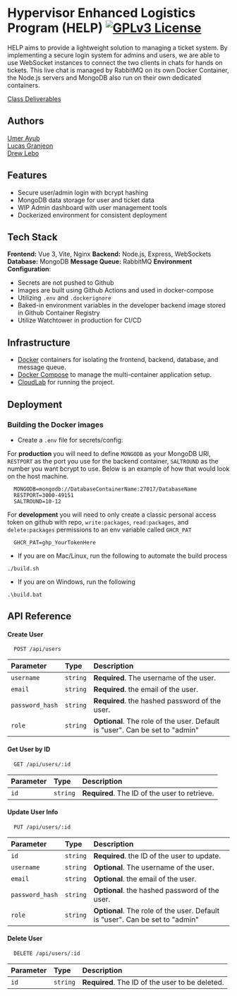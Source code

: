 # Hypervisor Enhanced Logistics Program (HELP) [![GPLv3 License](https://img.shields.io/badge/License-GPL%20v3-yellow.svg)](https://opensource.org/license/gpl-3-0)

HELP aims to provide a lightweight solution to managing a ticket system. By implementing a secure login system for admins and users, we are able to use WebSocket instances to connect the two clients in chats for hands on tickets. This live chat is managed by RabbitMQ on its own Docker Container, the Node.js servers and MongoDB also run on their own dedicated containers.

[Class Deliverables](deliverables/)

## Authors

[Umer Ayub](https://github.com/uayub02)\
[Lucas Granjeon](https://github.com/JV-Works)\
[Drew Lebo](https://github.com/temporalcrow)

## Features

- Secure user/admin login with bcrypt hashing
- MongoDB data storage for user and ticket data
- WIP Admin dashboard with user management tools
- Dockerized environment for consistent deployment

## Tech Stack

**Frontend:** Vue 3, Vite, Nginx
**Backend:** Node.js, Express, WebSockets
**Database:** MongoDB
**Message Queue:** RabbitMQ
**Environment Configuration**:

- Secrets are not pushed to Github
- Images are built using Github Actions and used in docker-compose
- Utilizing `.env` and `.dockerignore`
- Baked-in environment variables in the developer backend image stored in Github Container Registry
- Utilize Watchtower in production for CI/CD

## Infrastructure

- [Docker](https://docs.docker.com/get-started/introduction/) containers for isolating the frontend, backend, database, and message queue.
- [Docker Compose](https://docs.docker.com/compose/) to manage the multi-container application setup.
- [CloudLab](https://www.cloudlab.us) for running the project.

## Deployment

### Building the Docker images

- Create a `.env` file for secrets/config:

For **production** you will need to define `MONGODB` as your MongoDB URI, `RESTPORT` as the port you use for the backend container, `SALTROUND` as the number you want bcrypt to use. Below is an example of how that would look on the host machine.

```env
  MONGODB=mongodb://DatabaseContainerName:27017/DatabaseName
  RESTPORT=3000-49151
  SALTROUND=10-12
```

For **development** you will need to only create a classic personal access token on github with repo, `write:packages`, `read:packages`, and `delete:packages` permissions to an env variable called `GHCR_PAT`

```env
  GHCR_PAT=ghp_YourTokenHere
```

- If you are on Mac/Linux, run the following to automate the build process

```console
./build.sh
```

- If you are on Windows, run the following

```console
.\build.bat
```

## API Reference

#### Create User

```http
  POST /api/users
```

| Parameter       | Type     | Description                                                                  |
| :-------------- | :------- | :--------------------------------------------------------------------------- |
| `username`      | `string` | **Required**. The username of the user.                                      |
| `email`         | `string` | **Required**. the email of the user.                                         |
| `password_hash` | `string` | **Required**. the hashed password of the user.                               |
| `role`          | `string` | **Optional**. The role of the user. Default is "user". Can be set to "admin" |

#### Get User by ID

```http
  GET /api/users/:id
```

| Parameter | Type     | Description                                   |
| :-------- | :------- | :-------------------------------------------- |
| `id`      | `string` | **Required**. The ID of the user to retrieve. |

#### Update User Info

```http
  PUT /api/users/:id
```

| Parameter       | Type     | Description                                                                  |
| :-------------- | :------- | :--------------------------------------------------------------------------- |
| `id`            | `string` | **Required**. the ID of the user to update.                                  |
| `username`      | `string` | **Optional**. The username of the user.                                      |
| `email`         | `string` | **Optional**. the email of the user.                                         |
| `password_hash` | `string` | **Optional**. the hashed password of the user.                               |
| `role`          | `string` | **Optional**. The role of the user. Default is "user". Can be set to "admin" |

#### Delete User

```http
  DELETE /api/users/:id
```

| Parameter | Type     | Description                                     |
| :-------- | :------- | :---------------------------------------------- |
| `id`      | `string` | **Required**. The ID of the user to be deleted. |
